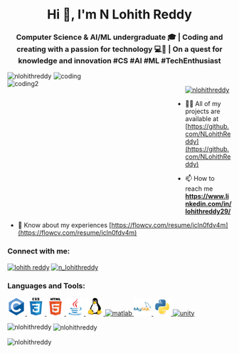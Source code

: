 <h1 align="center">Hi 👋, I'm N Lohith Reddy</h1>
<h3 align="center">Computer Science & AI/ML undergraduate 🎓 | Coding and creating with a passion for technology 💻🤖 | On a quest for knowledge and innovation #CS #AI #ML #TechEnthusiast</h3>

<img align="right" alt="coding" width="400" src="https://camo.githubusercontent.com/c1dcb74cc1c1835b1d716f5051499a2814c683c806b15f04b0eba492863703e9/68747470733a2f2f63646e2e6472696262626c652e636f6d2f75736572732f3733303730332f73637265656e73686f74732f363538313234332f6176656e746f2e676966">

<img align="left" alt="coding2" width="400" height="300" src="https://media.tenor.com/qJ5evVs-_uUAAAAC/coding.gif">

<p align="left"> <img src="https://komarev.com/ghpvc/?username=nlohithreddy&label=Profile%20views&color=0e75b6&style=flat" alt="nlohithreddy" /> </p>

<p align="left"> <a href="https://github.com/ryo-ma/github-profile-trophy"><img src="https://github-profile-trophy.vercel.app/?username=nlohithreddy" alt="nlohithreddy" /></a> </p>

- 👨‍💻 All of my projects are available at [https://github.com/NLohithReddy](https://github.com/NLohithReddy)

- 📫 How to reach me **https://www.linkedin.com/in/lohithreddy29/**

- 📄 Know about my experiences [https://flowcv.com/resume/icln0fdv4m](https://flowcv.com/resume/icln0fdv4m)

<h3 align="left">Connect with me:</h3>
<p align="left">
<a href="https://linkedin.com/in/lohith reddy" target="blank"><img align="center" src="https://raw.githubusercontent.com/rahuldkjain/github-profile-readme-generator/master/src/images/icons/Social/linked-in-alt.svg" alt="lohith reddy" height="30" width="40" /></a>
<a href="https://instagram.com/n_lohithreddy" target="blank"><img align="center" src="https://raw.githubusercontent.com/rahuldkjain/github-profile-readme-generator/master/src/images/icons/Social/instagram.svg" alt="n_lohithreddy" height="30" width="40" /></a>
</p>

<h3 align="left">Languages and Tools:</h3>
<p align="left"> <a href="https://www.cprogramming.com/" target="_blank" rel="noreferrer"> <img src="https://raw.githubusercontent.com/devicons/devicon/master/icons/c/c-original.svg" alt="c" width="40" height="40"/> </a> <a href="https://www.w3schools.com/css/" target="_blank" rel="noreferrer"> <img src="https://raw.githubusercontent.com/devicons/devicon/master/icons/css3/css3-original-wordmark.svg" alt="css3" width="40" height="40"/> </a> <a href="https://www.w3.org/html/" target="_blank" rel="noreferrer"> <img src="https://raw.githubusercontent.com/devicons/devicon/master/icons/html5/html5-original-wordmark.svg" alt="html5" width="40" height="40"/> </a> <a href="https://www.java.com" target="_blank" rel="noreferrer"> <img src="https://raw.githubusercontent.com/devicons/devicon/master/icons/java/java-original.svg" alt="java" width="40" height="40"/> </a> <a href="https://www.linux.org/" target="_blank" rel="noreferrer"> <img src="https://raw.githubusercontent.com/devicons/devicon/master/icons/linux/linux-original.svg" alt="linux" width="40" height="40"/> </a> <a href="https://www.mathworks.com/" target="_blank" rel="noreferrer"> <img src="https://upload.wikimedia.org/wikipedia/commons/2/21/Matlab_Logo.png" alt="matlab" width="40" height="40"/> </a> <a href="https://www.mysql.com/" target="_blank" rel="noreferrer"> <img src="https://raw.githubusercontent.com/devicons/devicon/master/icons/mysql/mysql-original-wordmark.svg" alt="mysql" width="40" height="40"/> </a> <a href="https://www.python.org" target="_blank" rel="noreferrer"> <img src="https://raw.githubusercontent.com/devicons/devicon/master/icons/python/python-original.svg" alt="python" width="40" height="40"/> </a> <a href="https://unity.com/" target="_blank" rel="noreferrer"> <img src="https://www.vectorlogo.zone/logos/unity3d/unity3d-icon.svg" alt="unity" width="40" height="40"/> </a> </p>

<p><img align="left" src="https://github-readme-stats.vercel.app/api/top-langs?username=nlohithreddy&show_icons=true&locale=en&layout=compact" alt="nlohithreddy" /></p>

<p>&nbsp;<img align="center" src="https://github-readme-stats.vercel.app/api?username=nlohithreddy&show_icons=true&locale=en" alt="nlohithreddy" /></p>

<p><img align="center" src="https://github-readme-streak-stats.herokuapp.com/?user=nlohithreddy&" alt="nlohithreddy" /></p>
